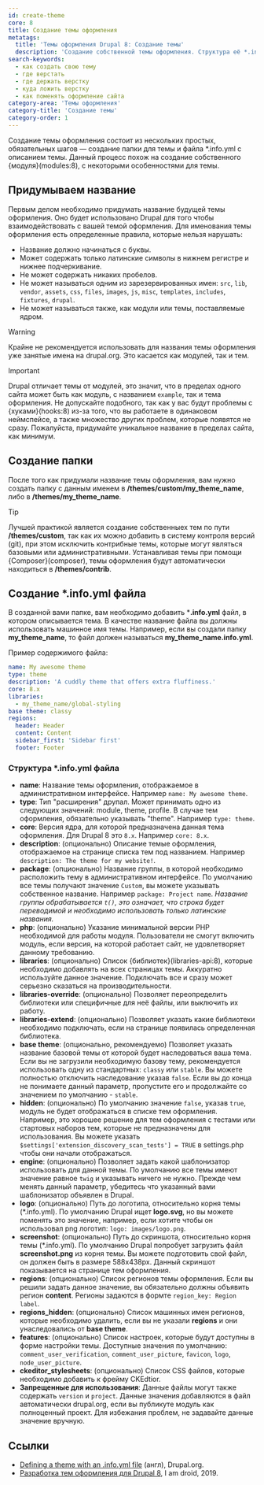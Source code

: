 ```yaml
---
id: create-theme
core: 8
title: Создание темы оформления
metatags:
  title: 'Темы оформления Drupal 8: Создание темы'
  description: 'Создание собственной темы оформления. Структура её *.info.yml файла, минимальный состав, требования и прочие ньюансы.'
search-keywords:
  - как создать свою тему
  - где верстать
  - где держать верстку
  - куда ложить верстку
  - как поменять оформление сайта
category-area: 'Темы оформления'
category-title: 'Создание темы'
category-order: 1
---
```


Создание темы оформления состоит из нескольких простых, обязательных шагов — создание папки для темы и файла *.info.yml с описанием темы. Данный процесс похож на создание собственного {модуля}(modules:8), с некоторыми особенностями для темы.

## Придумываем название

Первым делом необходимо придумать название будущей темы оформления. Оно будет использовано Drupal для того чтобы взаимодействовать с вашей темой оформления. Для именования темы оформления есть определенные правила, которые нельзя нарушать:

- Название должно начинаться с буквы.
- Может содержать только латинские символы в нижнем регистре и нижнее подчеркивание.
- Не может содержать никаких пробелов.
- Не может называться одним из зарезервированных имен: `src`, `lib`, `vendor`, `assets`, `css`, `files`, `images`, `js`, `misc`, `templates`, `includes`, `fixtures`, `drupal`.
- Не может называться также, как модули или темы, поставляемые ядром.

> [!WARNING]
> Крайне не рекомендуется использовать для названия темы оформления уже занятые имена на drupal.org. Это касается как модулей, так и тем.

> [!IMPORTANT]
> Drupal отличает темы от модулей, это значит, что в пределах одного сайта может быть как модуль, с названием `example`, так и тема оформления. Не допускайте подобного, так как у вас будут проблемы с {хуками}(hooks:8) из-за того, что вы работаете в одинаковом неймспейсе, а также множество других проблем, которые появятся не сразу. Пожалуйста, придумайте уникальное название в пределах сайта, как минимум.

## Создание папки

После того как придумали название темы оформления, вам нужно создать папку с данным именем в **/themes/custom/my_theme_name**, либо в **/themes/my_theme_name**.

> [!TIP]
> Лучшей практикой является создание собственныех тем по пути **/themes/custom**, так как их можно добавить в систему контроля версий (git), при этом исключить контрибные темы, которые могут являться базовыми или административными. Устанавливая темы при помощи {Composer}(composer), темы оформления будут автоматически находиться в **/themes/contrib**.

## Создание *.info.yml файла

В созданной вами папке, вам необходимо добавить ***.info.yml** файл, в котором описывается тема. В качестве название файла вы должны использовать машинное имя темы. Например, если вы создали папку **my_theme_name**, то файл должен называться **my_theme_name.info.yml**.

Пример содержимого файла:

```yaml
name: My awesome theme
type: theme
description: 'A cuddly theme that offers extra fluffiness.'
core: 8.x
libraries:
  - my_theme_name/global-styling
base theme: classy
regions:
  header: Header
  content: Content
  sidebar_first: 'Sidebar first'
  footer: Footer
```

### Структура *.info.yml файла

- **name**: Название темы оформления, отображаемое в административном интерфейсе. Например `name: My awesome theme`.
- **type**: Тип "расширения" друпал. Может принимать одно из следующих значений: module, theme, profile. В случае тем оформления, обязательно указывать "theme". Например `type: theme`.
- **core**: Версия ядра, для которой предназначена данная тема оформления. Для Drupal 8 это `8.x`. Например `core: 8.x`.
- **description**: (опционально) Описание темые оформления, отображаемое на странице списка тем под названием. Например `description: The theme for my website!`.
- **package**: (опционально) Название группы, в которой необходимо расположить тему в административном интерфейсе. По умолчанию все темы получают значение `Custom`, вы можете указывать собственное название. Например `package: Project name`. _Название группы обрабатывается `t()`, это означает, что строка будет переводимой и необходимо использовать только латинские названия._
- **php**: (опционально) Указание минимальной версии PHP необходимой для работы модуля. Пользователи не смогут включить модуль, если версия, на которой работает сайт, не удовлетворяет данному требованию.
- **libraries**: (опционально) Список {библиотек}(libraries-api:8), которые необходимо добавлять на всех страницах темы. Аккуратно используйте данное значение. Подключать все и сразу может серьезно сказаться на производительности.
- **libraries-override**: (опционально) Позволяет переопределить библиотеки или специфичные для неё файлы, или выключить их работу.
- **libraries-extend**: (опционально) Позволяет указать какие библиотеки необходимо подключать, если на странице появилась определенная библиотека.
- **base theme**: (опционально, рекомендуемо) Позволяет указать название базовой темы от которой будет наследоваться ваша тема. Если вы не загрузили необходимую базову тему, рекомендуется использовать одну из стандартных: `classy` или `stable`. Вы можете полностью отключить наследование указав `false`. Если вы до конца не понимаете данный параметр, пропустите его и продолжайте со значением по умолчанию - `stable`.
- **hidden**: (опционально) По умолчанию значение `false`, указав `true`, модуль не будет отображаться в списке тем оформления. Например, это хорошее решение для тем оформления с тестами или стартовых наборов тем, которые не предназначены для использования. Вы можете указать `$settings['extension_discovery_scan_tests'] = TRUE` в settings.php чтобы они начали отображаться.
- **engine**: (опционально) Позволяет задать какой шаблонизатор использовать для данной темы. По умолчанию все темы имеют значение равное `twig` и указывать ничего не нужно. Прежде чем менять данный параметр, убедитесь что указанный вами шаблонизатор объявлен в Drupal.
- **logo**: (опционально) Путь до логотипа, относительно корня темы (*.info.yml). По умолчанию Drupal ищет **logo.svg**, но вы можете поменять это значение, например, если хотите чтобы он использовал png логотип: `logo: images/logo.png`.
- **screenshot**: (опционально) Путь до скриншота, относительно корня темы (*.info.yml). По умолчанию Drupal попробует загрузить файл **screenshot.png** из корня темы. Вы можете подготовить свой файл, он должен быть в размере 588х438px. Данный скриншот показывается на странице тем оформления.
- **regions**: (опционально) Список регионов темы оформления. Если вы решили задать данное значение, вы обязательно должны объявить регион **content**. Регионы задаются в формте `region_key: Region label`.
- **regions_hidden**: (опционально) Список машинных имен регионов, которые необходимо удалить, если вы не указали **regions** и они унаследовались от **base theme**.
- **features**: (опционально) Список настроек, которые будут доступны в форме настройки темы. Доступные значения по умолчанию: `comment_user_verification`, `comment_user_picture`, `favicon`, `logo`, `node_user_picture`.
- **ckeditor_stylesheets**: (опционально) Список CSS файлов, которые необходимо добавить к фрейму CKEdtior.
- **Запрещенные для использования**: Данные файлы могут также содержать `version` и `project`. Данные значения добавляются в файл автоматически drupal.org, если вы публикуте модуль как полноценный проект. Для избежания проблем, не задавайте данные значение вручную.

## Ссылки

- [Defining a theme with an .info.yml file](https://www.drupal.org/docs/8/theming-drupal-8/defining-a-theme-with-an-infoyml-file) (англ), Drupal.org.
- [Разработка тем оформления для Drupal 8](https://iamdroid.net/ru/blog/drupal-8-theme-development-prepare), I am droid, 2019.

